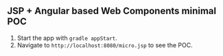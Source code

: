 ## JSP + Angular based Web Components minimal POC
1) Start the app with `gradle appStart`.
2) Navigate to `http://localhost:8080/micro.jsp` to see the POC.